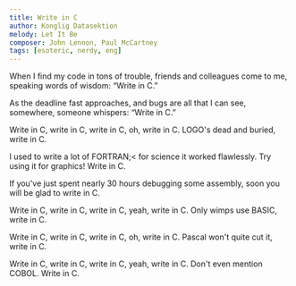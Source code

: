 ```yaml
---
title: Write in C
author: Konglig Datasektion
melody: Let It Be
composer: John Lennon, Paul McCartney
tags: [esoteric, nerdy, eng]
---
```


When I find my code in tons of trouble,
friends and colleagues come to me,
speaking words of wisdom: “Write in C.”

As the deadline fast approaches,
and bugs are all that I can see,
somewhere, someone whispers: “Write in C.”

Write in C, write in C,
write in C, oh, write in C.
LOGO's dead and buried, write in C.

I used to write a lot of FORTRAN;<
for science it worked flawlessly.
Try using it for graphics! Write in C.

If you've just spent nearly 30 hours
debugging some assembly,
soon you will be glad to write in C.

Write in C, write in C,
write in C, yeah, write in C.
Only wimps use BASIC, write in C.

Write in C, write in C,
write in C, oh, write in C.
Pascal won't quite cut it, write in C.

Write in C, write in C,
write in C, yeah, write in C.
Don't even mention COBOL. Write in C.
